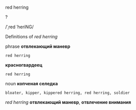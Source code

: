 red herring

?

/ˈˌred ˈheriNG/

Definitions of _red herring_

phrase
**отвлекающий маневр**

    red herring
**красногвардеец**

    red herring

noun
**копченая селедка**

    bloater, kipper, kippered herring, red herring, soldier

_red herring_
**отвлекающий маневр**, **отвлечение внимания**